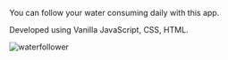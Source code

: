 You can follow your water consuming daily with this app.

Developed using Vanilla JavaScript, CSS, HTML.

![waterfollower](https://github.com/DolunayP/50Projects-25Days/assets/121766587/3c16a14d-4eb3-455e-bbb3-18415bdabb8e)
